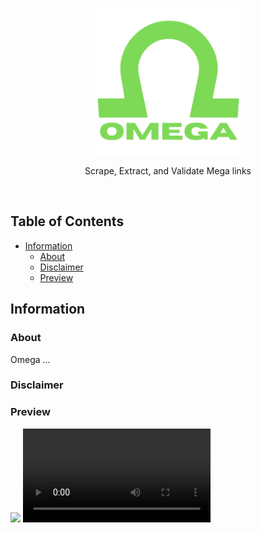 <p align="center">
  <a><img src="./images/omega.png" width=235 height="235"></a>
  <p align="center">
    Scrape, Extract, and Validate Mega links
</a>
  </p><br>
</p>

## Table of Contents

- [Information](#information)
  - [About](#about)
  - [Disclaimer](#disclaimer)
  - [Preview](#preview)

## Information

### About

Omega ...

### Disclaimer



### Preview

<a><img src="./images/test.png"></a>
<a><video src="https://user-images.githubusercontent.com/test.mp4"></a>
